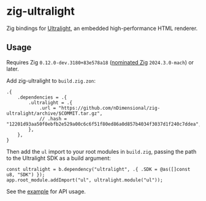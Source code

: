 # zig-ultralight

Zig bindings for [Ultralight](https://ultralig.ht/), an embedded high-performance HTML renderer.

## Usage

Requires Zig `0.12.0-dev.3180+83e578a18` ([nominated Zig](https://machengine.org/about/nominated-zig/) `2024.3.0-mach`) or later.

Add zig-ultralight to `build.zig.zon`:

```
.{
    .dependencies = .{
        .ultralight = .{
            .url = "https://github.com/nDimensional/zig-ultralight/archive/$COMMIT.tar.gz",
            // .hash = "12201d93aa50f0ebfb2e529a00c6c6f51f80ed86a0d857b4034f3037d1f240c7ddea",
        },
    },
}
```

Then add the `ul` import to your root modules in `build.zig`, passing the path to the Ultralight SDK as a build argument:

```zig
const ultralight = b.dependency("ultralight", .{ .SDK = @as([]const u8, "SDK") });
app.root_module.addImport("ul", ultralight.module("ul"));
```

See the [example](example.zig) for API usage.
